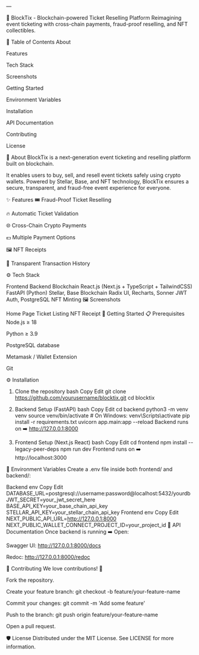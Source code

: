 —

🪩 BlockTix - Blockchain-powered Ticket Reselling Platform
Reimagining event ticketing with cross-chain payments, fraud-proof reselling, and NFT collectibles.

📜 Table of Contents
About

Features

Tech Stack

Screenshots

Getting Started

Environment Variables

Installation

API Documentation

Contributing

License

🧠 About
BlockTix is a next-generation event ticketing and reselling platform built on blockchain.

It enables users to buy, sell, and resell event tickets safely using crypto wallets.
Powered by Stellar, Base, and NFT technology, BlockTix ensures a secure, transparent, and fraud-free event experience for everyone.

✨ Features
🎟️ Fraud-Proof Ticket Reselling

🔥 Automatic Ticket Validation

🌐 Cross-Chain Crypto Payments

💵 Multiple Payment Options

🖼️ NFT Receipts

📜 Transparent Transaction History

⚙️ Tech Stack

Frontend	Backend	Blockchain
React.js (Next.js + TypeScript + TailwindCSS)	FastAPI (Python)	Stellar, Base Blockchain
Radix UI, Recharts, Sonner	JWT Auth, PostgreSQL	NFT Minting
🖼️ Screenshots

Home Page	Ticket Listing	NFT Receipt
🚀 Getting Started
📋 Prerequisites
Node.js ≥ 18

Python ≥ 3.9

PostgreSQL database

Metamask / Wallet Extension

Git

⚙️ Installation
1. Clone the repository
bash
Copy
Edit
git clone https://github.com/yourusername/blocktix.git
cd blocktix
2. Backend Setup (FastAPI)
bash
Copy
Edit
cd backend
python3 -m venv venv
source venv/bin/activate  # On Windows: venv\Scripts\activate
pip install -r requirements.txt
uvicorn app.main:app --reload
Backend runs on ➡️ http://127.0.0.1:8000

3. Frontend Setup (Next.js React)
bash
Copy
Edit
cd frontend
npm install --legacy-peer-deps
npm run dev
Frontend runs on ➡️ http://localhost:3000

🔑 Environment Variables
Create a .env file inside both frontend/ and backend/:

Backend
env
Copy
Edit
DATABASE_URL=postgresql://username:password@localhost:5432/yourdb
JWT_SECRET=your_jwt_secret_here
BASE_API_KEY=your_base_chain_api_key
STELLAR_API_KEY=your_stellar_chain_api_key
Frontend
env
Copy
Edit
NEXT_PUBLIC_API_URL=http://127.0.0.1:8000
NEXT_PUBLIC_WALLET_CONNECT_PROJECT_ID=your_project_id
📡 API Documentation
Once backend is running ➡️ Open:

Swagger UI: http://127.0.0.1:8000/docs

Redoc: http://127.0.0.1:8000/redoc

🧩 Contributing
We love contributions! 🫶

Fork the repository.

Create your feature branch: git checkout -b feature/your-feature-name

Commit your changes: git commit -m 'Add some feature'

Push to the branch: git push origin feature/your-feature-name

Open a pull request.

🛡️ License
Distributed under the MIT License.
See LICENSE for more information.

